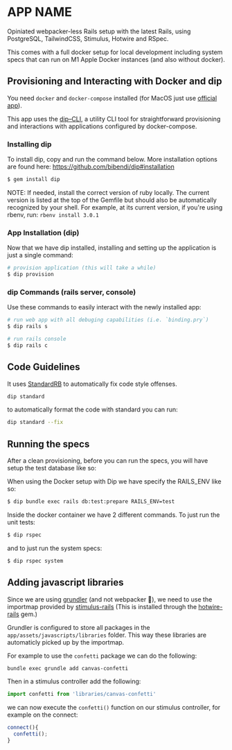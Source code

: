 # APP NAME

Opiniated webpacker-less Rails setup with the latest Rails, using PostgreSQL, TailwindCSS, Stimulus, Hotwire and RSpec.

This comes with a full docker setup for local development including system specs that can run on M1 Apple Docker instances (and also without docker).

## Provisioning and Interacting with Docker and dip

You need `docker` and `docker-compose` installed (for MacOS just use [official app](https://docs.docker.com/engine/installation/mac/)).

This app uses the [dip–CLI](https://github.com/bibendi/dip), a utility CLI tool for straightforward provisioning and interactions with applications configured by docker-compose.

### Installing dip

To install dip, copy and run the command below. More installation options are found here: https://github.com/bibendi/dip#installation

```sh
$ gem install dip
```

NOTE: If needed, install the correct version of ruby locally. The current version is listed at the top of the Gemfile but should also be automatically recognized by your shell. For example, at its current version, if you're using rbenv, run: `rbenv install 3.0.1`

### App Installation (dip)

Now that we have dip installed, installing and setting up the application is just a single command:

```sh
# provision application (this will take a while)
$ dip provision
```

### dip Commands (rails server, console)

Use these commands to easily interact with the newly installed app:

```sh
# run web app with all debuging capabilities (i.e. `binding.pry`)
$ dip rails s

# run rails console
$ dip rails c
```

## Code Guidelines

It uses [StandardRB](https://github.com/testdouble/standard) to automatically fix code style offenses.

```sh
dip standard
```

to automatically format the code with standard you can run:

```sh
dip standard --fix
```

## Running the specs

After a clean provisioning, before you can run the specs, you will have setup the test database like so:

When using the Docker setup with Dip we have specify the RAILS_ENV like so:

```sh
$ dip bundle exec rails db:test:prepare RAILS_ENV=test
```

Inside the docker container we have 2 different commands. To just run the unit tests:

```sh
$ dip rspec
```

and to just run the system specs:

```sh
$ dip rspec system
```

## Adding javascript libraries

Since we are using [grundler](https://github.com/johanhalse/grundler) (and not webpacker 🎉), we need to use the importmap provided by [stimulus-rails](https://github.com/hotwired/stimulus-rails) (This is installed through the [hotwire-rails](https://github.com/hotwired/hotwire-rails) gem.)

Grundler is configured to store all packages in the `app/assets/javascripts/libraries` folder. This way these libraries are automaticly picked up by the importmap.

For example to use the `confetti` package we can do the following:

```sh
bundle exec grundle add canvas-confetti
```

Then in a stimulus controller add the following:

```js
import confetti from 'libraries/canvas-confetti'
```

we can now execute the `confetti()` function on our stimulus controller, for example on the connect:

```js
connect(){
  confetti();
}
```

